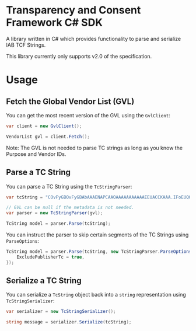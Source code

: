 # Transparency and Consent Framework C# SDK

A library written in C# which provides functionality to parse and serialize IAB TCF Strings.

This library currently only supports v2.0 of the specification.

# Usage

## Fetch the Global Vendor List (GVL)

You can get the most recent version of the GVL using the `GvlClient`:

```cs
var client = new GvlClient();

VendorList gvl = client.Fetch();
```

Note: The GVL is not needed to parse TC strings as long as you know the Purpose and Vendor IDs.

## Parse a TC String

You can parse a TC String using the `TcStringParser`:

```cs
var tcString = "COvFyGBOvFyGBAbAAAENAPCAAOAAAAAAAAAAAEEUACCKAAA.IFoEUQQgAIQwgIwQABAEAAAAOIAACAIAAAAQAIAgEAACEAAAAAgAQBAAAAAAAGBAAgAAAAAAAFAAECAAAgAAQARAEQAAAAAJAAIAAgAAAYQEAAAQmAgBC3ZAYzUw";

// GVL can be null if the metadata is not needed.
var parser = new TcStringParser(gvl);

TcString model = parser.Parse(tcString);
```

You can instruct the parser to skip certain segments of the TC Strings using `ParseOptions`:

```cs
TcString model = parser.Parse(tcString, new TcStringParser.ParseOptions {
    ExcludePublisherTc = true,
});
```

## Serialize a TC String

You can serialize a `TcString` object back into a `string` representation using `TcStringSerializer`:

```cs
var serializer = new TcStringSerializer();

string message = serializer.Serialize(tcString);
```